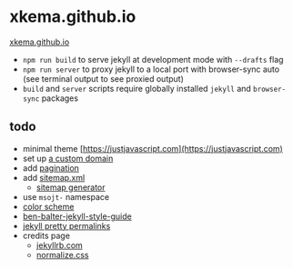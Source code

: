 # xkema.github.io

[xkema.github.io](https://xkema.github.io/)

- `npm run build` to serve jekyll at development mode with `--drafts` flag
- `npm run server` to proxy jekyll to a local port with browser-sync auto (see terminal output to see proxied output)
- `build` and `server` scripts require globally installed `jekyll` and `browser-sync` packages

## todo

- minimal theme [https://justjavascript.com](https://justjavascript.com)
- set up [a custom domain](https://help.github.com/articles/using-a-custom-domain-with-github-pages/)
- add [pagination](https://jekyllrb.com/docs/pagination/)
- add [sitemap.xml](https://help.github.com/articles/sitemaps-for-github-pages/)
  - [sitemap generator](https://github.com/jmcglone/jmcglone.github.io/blob/master/sitemap.xml)
- use `msojt-` namespace
- [color scheme](https://coolors.co/195cb5-3c88d8-fcfdff-d3dce5-177dea)
- [ben-balter-jekyll-style-guide](http://ben.balter.com/jekyll-style-guide/)
- [jekyll pretty permalinks](https://jekyllrb.com/docs/permalinks/#builtinpermalinkstyles)
- credits page
  - [jekyllrb.com](https://jekyllrb.com/docs/resources/)
  - [normalize.css](https://github.com/necolas/normalize.css/)

